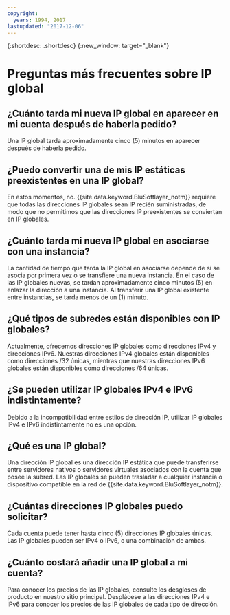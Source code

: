 ```yaml
---
copyright:
  years: 1994, 2017
lastupdated: "2017-12-06"
---
```

{:shortdesc: .shortdesc}
{:new_window: target="_blank"}

<a name="top"></a>
# Preguntas más frecuentes sobre IP global

<a name="236"></a>
## ¿Cuánto tarda mi nueva IP global en aparecer en mi cuenta después de haberla pedido?

Una IP global tarda aproximadamente cinco (5) minutos en aparecer después de haberla pedido.

<a name="238"></a>
## ¿Puedo convertir una de mis IP estáticas preexistentes en una IP global?

En estos momentos, no. {{site.data.keyword.BluSoftlayer_notm}} requiere que todas las direcciones IP globales sean IP recién suministradas, de modo que no permitimos que las direcciones IP preexistentes se conviertan en IP globales.

<a name="237"></a>
## ¿Cuánto tarda mi nueva IP global en asociarse con una instancia?

La cantidad de tiempo que tarda la IP global en asociarse depende de si se asocia por primera vez o se transfiere una nueva instancia. En el caso de las IP globales nuevas, se tardan aproximadamente cinco minutos (5) en enlazar la dirección a una instancia. Al transferir una IP global existente entre instancias, se tarda menos de un (1) minuto.

<a name="233"></a>
## ¿Qué tipos de subredes están disponibles con IP globales?

Actualmente, ofrecemos direcciones IP globales como direcciones IPv4 y direcciones IPv6. Nuestras direcciones IPv4 globales están disponibles como direcciones /32 únicas, mientras que nuestras direcciones IPv6 globales están disponibles como direcciones /64 únicas.

<a name="239"></a>
## ¿Se pueden utilizar IP globales IPv4 e IPv6 indistintamente?

Debido a la incompatibilidad entre estilos de dirección IP, utilizar IP globales IPv4 e IPv6 indistintamente no es una opción.

<a name="232"></a>
## ¿Qué es una IP global?

Una dirección IP global es una dirección IP estática que puede transferirse entre servidores nativos o servidores virtuales asociados con la cuenta que posee la subred. Las IP globales se pueden trasladar a cualquier instancia o dispositivo compatible en la red de {{site.data.keyword.BluSoftlayer_notm}}.

<a name="234"></a>
## ¿Cuántas direcciones IP globales puedo solicitar?

Cada cuenta puede tener hasta cinco (5) direcciones IP globales únicas. Las IP globales pueden ser IPv4 o IPv6, o una combinación de ambas.

<a name="235"></a>
## ¿Cuánto costará añadir una IP global a mi cuenta?

Para conocer los precios de las IP globales, consulte los desgloses de producto en nuestro sitio principal. Desplácese a las direcciones IPv4 e IPv6 para conocer los precios de las IP globales de cada tipo de dirección.
